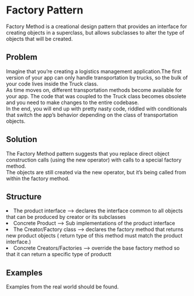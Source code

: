 #  Factory Pattern

Factory Method is a creational design pattern that provides an interface for creating objects in a superclass, but allows subclasses to alter the type of objects that will be created.
<br/>

## Problem
Imagine that you’re creating a logistics management application.The first version of your app can only handle transportation by trucks, so the bulk of your code lives inside the Truck class. <br/>
As time moves on, different transportation methods become available for your app. The code that was coupled to the Truck class becomes obsolete and you need to make changes to the entire codebase. <br/>
In the end, you will end up with pretty nasty code, riddled with conditionals that switch the app’s behavior depending on the class of transportation objects. <br/>

## Solution
The Factory Method pattern suggests that you replace direct object construction calls (using the new operator) with calls to a special factory method. <br/>
The objects are still created via the new operator, but it’s being called from within the factory method.

## Structure

<li> The product interface --> declares the interface common to all objects that can be produced by creator or its subclasses </li>
<li> Concrete Product --> Sub implementations of the product interface </li>
<li> The Creator/Factory class --> declares the factory method that returns new product objects ( return type of this method must match the product interface.) </li>
<li> Concrete Creators/Factories --> override the base factory method so that it can return a specific type of productt </li>

## Examples
Examples from the real world should be found.

